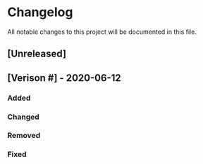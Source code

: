 # Changelog
All notable changes to this project will be documented in this file.

## [Unreleased]

## [Verison #] - 2020-06-12
### Added

### Changed

### Removed

### Fixed

